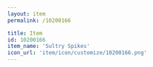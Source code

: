 ```yaml
---
layout: item
permalink: /10200166

title: Item
id: 10200166
item_name: 'Sultry Spikes'
icon_url: 'item/icon/customize/10200166.png'
---
```

